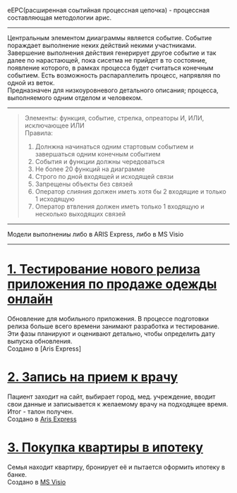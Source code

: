 eEPC(расширенная соытийная процессная цепочка) - процессная составляющая методологии арис.       
________________
Центральным элементом дииаграммы является событие. Событие пораждает выполнение неких действий некими участниками.    
Завершение выполнения действия генерирует другое событие и так далее по нарастающей, пока сисетма не прийдет в то состояние, появление которого, в рамках процесса будет считаться конечным событием. Есть возможность распараллелить процесс, напрявляя по одной из веток.          
Предназначен для низкоуровневого детального описания; процесса, выполняемого одним отделом и человеком.         
_________________
> Элементы: функция, событие, стрелка, опреаторы И, ИЛИ, исключающее ИЛИ         
> Правила:             
> 1. Долнжна начинаться одним стартовым событием и завершаться одним конечным событием              
> 2. События и функции должны чередоваться      
> 3. Не более 20 функций на диаграмме           
> 4. Строго по дной входящей и исходящей связи           
> 5. Запрещены объекты без связей                                             
> 6. Оператор слияния должен иметь хотя бы 2 входящие и только 1 исходящую            
> 7. Оператор втвления должен иметь только 1 входящую и несколько выходящих связей             
_______________________      
Модели выполнениы либо в ARIS Express, либо в  MS Visio           
___________________________
                          
# [1. Тестирование нового релиза приложения по продаже одежды онлайн]()           
Обновление для мобильного приложения. В процессе подготовки релиза больше всего времени занимают разработка и тестирование. 
Эти фазы планируют и оценивают детально, чтобы определить дату выпуска обновления.             
Создано в [Aris Express]               
                  
# [2. Запись на прием к врачу](https://github.com/kornilovaap/Business_process_modeling/blob/main/eEPC/%D0%97%D0%B0%D0%BF%D0%B8%D1%81%D1%8C%20%D0%BD%D0%B0%20%D0%BF%D1%80%D0%B8%D0%B5%D0%BC%20%D0%BA%20%D0%B2%D1%80%D0%B0%D1%87%D1%83.pdf)
Пациент заходит на сайт, выбирает город, мед. учреждение, вводит свои данные и записывается к желаемому врачу на подходящее время. Итог - талон получен.    
Создано в [Aris Express](https://github.com/kornilovaap/Business_process_modeling/blob/main/eEPC/%D0%97%D0%B0%D0%BF%D0%B8%D1%81%D1%8C%20%D0%BD%D0%B0%20%D0%BF%D1%80%D0%B8%D0%B5%D0%BC%20%D0%BA%20%D0%B2%D1%80%D0%B0%D1%87%D1%83.adf)     
      
# [3. Покупка квартиры в ипотеку](https://github.com/kornilovaap/Business_process_modeling/blob/main/eEPC/%D0%9F%D0%BE%D0%BA%D1%83%D0%BF%D0%BA%D0%B0_%D0%BA%D0%B2%D0%B0%D1%80%D1%82%D0%B8%D1%80%D1%8B_%D0%B2_%D0%B8%D0%BF%D0%BE%D1%82%D0%B5%D0%BA%D1%83.pdf)    
Семья находит квартиру, бронирует её и пытается оформить ипотеку в банке.    
Создано в [MS Visio](https://github.com/kornilovaap/Business_process_modeling/blob/main/eEPC/%D0%9F%D0%BE%D0%BA%D1%83%D0%BF%D0%BA%D0%B0_%D0%BA%D0%B2%D0%B0%D1%80%D1%82%D0%B8%D1%80%D1%8B_%D0%B2_%D0%B8%D0%BF%D0%BE%D1%82%D0%B5%D0%BA%D1%83.vsdx)    
    

